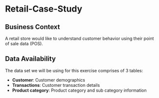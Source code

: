 # Retail-Case-Study
## Business Context
A retail store would like to understand customer behavior using their point of sale data (POS).

## Data Availability
The data set we will be using for this exercise comprises of 3 tables:

- ****Customer****: Customer demographics
- ****Transactions****: Customer transaction details
- ****Product category****: Product category and sub category information
